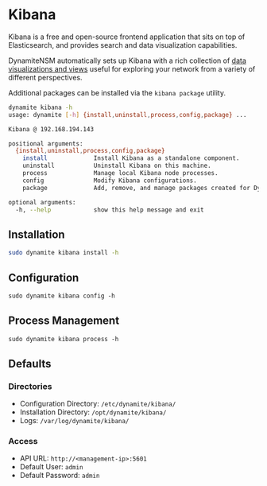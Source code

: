 # Kibana
Kibana is a free and open-source frontend application that sits on top of Elasticsearch, and provides search and data visualization capabilities.

DynamiteNSM automatically sets up Kibana with a rich collection of [data visualizations and views](/guides/for_security_analysts/kibana/packages/dynamite_investigator/)
useful for exploring your network from a variety of different perspectives.

Additional packages can be installed via the `kibana package` utility.

```bash
dynamite kibana -h
usage: dynamite [-h] {install,uninstall,process,config,package} ...

Kibana @ 192.168.194.143

positional arguments:
  {install,uninstall,process,config,package}
    install             Install Kibana as a standalone component.
    uninstall           Uninstall Kibana on this machine.
    process             Manage local Kibana node processes.
    config              Modify Kibana configurations.
    package             Add, remove, and manage packages created for Dynamite Kibana.

optional arguments:
  -h, --help            show this help message and exit

```

## Installation
```bash
sudo dynamite kibana install -h
```

## Configuration
```markdown
sudo dynamite kibana config -h
```

## Process Management
```markdown
sudo dynamite kibana process -h
```

## Defaults

### Directories

- Configuration Directory: `/etc/dynamite/kibana/`
- Installation Directory:  `/opt/dynamite/kibana/`
- Logs: `/var/log/dynamite/kibana/`

### Access


- API URL: `http://<management-ip>:5601`
- Default User: `admin`
- Default Password: `admin`
